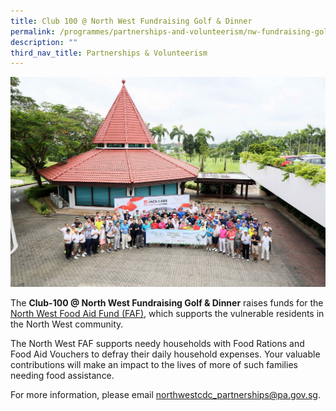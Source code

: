 ```yaml
---
title: Club 100 @ North West Fundraising Golf & Dinner
permalink: /programmes/partnerships-and-volunteerism/nw-fundraising-golf/
description: ""
third_nav_title: Partnerships & Volunteerism
---
```

![](/images/Programmes/Partnership%20&%20Volunteerism/309466363_472409401591100_1978927984143300809_n.jpg)

The **Club-100 @ North West Fundraising Golf & Dinner** raises funds for the [North West Food Aid Fund (FAF)](https://northwest.cdc.gov.sg/programmes/assisting-the-needy/northwest-food-aid-fund), which supports the vulnerable residents in the North West community. 

The North West FAF supports needy households with Food Rations and Food Aid Vouchers to defray their daily household expenses. Your valuable contributions will make an impact to the lives of more of such families needing food assistance.

For more information, please email [northwestcdc\_partnerships@pa.gov.sg](mailto:northwestcdc_partnerships@pa.gov.sg).